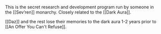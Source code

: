 This is the secret research and development program run by someone in the [[Sev’ren]] monarchy. Closely related to the [[Dark Aura]].

[[Daz]] and the rest lose their memories to the dark aura 1-2 years prior to [[An Offer You Can't Refuse]].